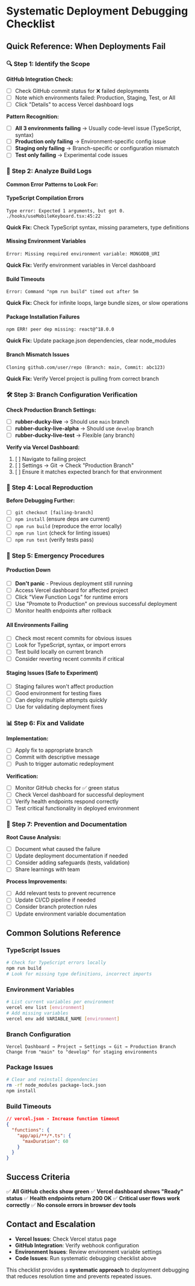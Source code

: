 # Systematic Deployment Debugging Checklist

## Quick Reference: When Deployments Fail

### 🔍 **Step 1: Identify the Scope**
**GitHub Integration Check:**
- [ ] Check GitHub commit status for ❌ failed deployments
- [ ] Note which environments failed: Production, Staging, Test, or All
- [ ] Click "Details" to access Vercel dashboard logs

**Pattern Recognition:**
- [ ] **All 3 environments failing** → Usually code-level issue (TypeScript, syntax)
- [ ] **Production only failing** → Environment-specific config issue
- [ ] **Staging only failing** → Branch-specific or configuration mismatch
- [ ] **Test only failing** → Experimental code issues

### 🔧 **Step 2: Analyze Build Logs**
**Common Error Patterns to Look For:**

#### TypeScript Compilation Errors
```
Type error: Expected 1 arguments, but got 0.
./hooks/useMobileKeyboard.tsx:45:22
```
**Quick Fix:** Check TypeScript syntax, missing parameters, type definitions

#### Missing Environment Variables
```
Error: Missing required environment variable: MONGODB_URI
```
**Quick Fix:** Verify environment variables in Vercel dashboard

#### Build Timeouts
```
Error: Command "npm run build" timed out after 5m
```
**Quick Fix:** Check for infinite loops, large bundle sizes, or slow operations

#### Package Installation Failures
```
npm ERR! peer dep missing: react@^18.0.0
```
**Quick Fix:** Update package.json dependencies, clear node_modules

#### Branch Mismatch Issues
```
Cloning github.com/user/repo (Branch: main, Commit: abc123)
```
**Quick Fix:** Verify Vercel project is pulling from correct branch

### 🛠️ **Step 3: Branch Configuration Verification**

**Check Production Branch Settings:**
- [ ] **rubber-ducky-live** → Should use `main` branch
- [ ] **rubber-ducky-live-alpha** → Should use `develop` branch
- [ ] **rubber-ducky-live-test** → Flexible (any branch)

**Verify via Vercel Dashboard:**
1. [ ] Navigate to failing project
2. [ ] Settings → Git → Check "Production Branch"
3. [ ] Ensure it matches expected branch for that environment

### 🔄 **Step 4: Local Reproduction**
**Before Debugging Further:**
- [ ] `git checkout [failing-branch]`
- [ ] `npm install` (ensure deps are current)
- [ ] `npm run build` (reproduce the error locally)
- [ ] `npm run lint` (check for linting issues)
- [ ] `npm run test` (verify tests pass)

### 🚨 **Step 5: Emergency Procedures**

#### Production Down
- [ ] **Don't panic** - Previous deployment still running
- [ ] Access Vercel dashboard for affected project
- [ ] Click "View Function Logs" for runtime errors
- [ ] Use "Promote to Production" on previous successful deployment
- [ ] Monitor health endpoints after rollback

#### All Environments Failing
- [ ] Check most recent commits for obvious issues
- [ ] Look for TypeScript, syntax, or import errors
- [ ] Test build locally on current branch
- [ ] Consider reverting recent commits if critical

#### Staging Issues (Safe to Experiment)
- [ ] Staging failures won't affect production
- [ ] Good environment for testing fixes
- [ ] Can deploy multiple attempts quickly
- [ ] Use for validating deployment fixes

### 📊 **Step 6: Fix and Validate**

**Implementation:**
- [ ] Apply fix to appropriate branch
- [ ] Commit with descriptive message
- [ ] Push to trigger automatic redeployment

**Verification:**
- [ ] Monitor GitHub checks for ✅ green status
- [ ] Check Vercel dashboard for successful deployment
- [ ] Verify health endpoints respond correctly
- [ ] Test critical functionality in deployed environment

### 📝 **Step 7: Prevention and Documentation**

**Root Cause Analysis:**
- [ ] Document what caused the failure
- [ ] Update deployment documentation if needed
- [ ] Consider adding safeguards (tests, validation)
- [ ] Share learnings with team

**Process Improvements:**
- [ ] Add relevant tests to prevent recurrence
- [ ] Update CI/CD pipeline if needed
- [ ] Consider branch protection rules
- [ ] Update environment variable documentation

## Common Solutions Reference

### TypeScript Issues
```bash
# Check for TypeScript errors locally
npm run build
# Look for missing type definitions, incorrect imports
```

### Environment Variables
```bash
# List current variables per environment
vercel env list [environment]
# Add missing variables
vercel env add VARIABLE_NAME [environment]
```

### Branch Configuration
```
Vercel Dashboard → Project → Settings → Git → Production Branch
Change from "main" to "develop" for staging environments
```

### Package Issues
```bash
# Clear and reinstall dependencies
rm -rf node_modules package-lock.json
npm install
```

### Build Timeouts
```json
// vercel.json - Increase function timeout
{
  "functions": {
    "app/api/**/*.ts": {
      "maxDuration": 60
    }
  }
}
```

## Success Criteria

✅ **All GitHub checks show green**
✅ **Vercel dashboard shows "Ready" status**
✅ **Health endpoints return 200 OK**
✅ **Critical user flows work correctly**
✅ **No console errors in browser dev tools**

## Contact and Escalation

- **Vercel Issues**: Check Vercel status page
- **GitHub Integration**: Verify webhook configuration
- **Environment Issues**: Review environment variable settings
- **Code Issues**: Run systematic debugging checklist above

This checklist provides a **systematic approach** to deployment debugging that reduces resolution time and prevents repeated issues.